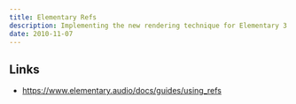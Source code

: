 ```yaml
---
title: Elementary Refs
description: Implementing the new rendering technique for Elementary 3
date: 2010-11-07
---
```


<client-only>
<AudioElemRef />
</client-only>

## Links

- https://www.elementary.audio/docs/guides/using_refs
